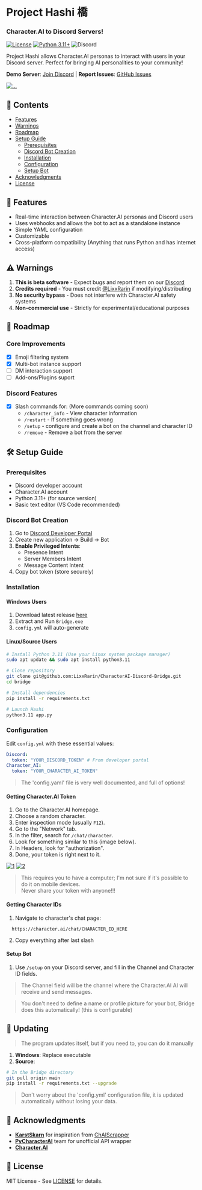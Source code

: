 # Project Hashi 橋
### Character.AI to Discord Servers!

[![License](https://img.shields.io/badge/License-MIT-blue.svg)](https://opensource.org/licenses/MIT)  [![Python 3.11+](https://img.shields.io/badge/Python-3.11%2B-green.svg)](https://www.python.org/downloads/)  ![Discord](https://img.shields.io/discord/1288665952099237898?logo=Discord&label=AquairoPallete&link=https%3A%2F%2Fdiscord.gg%2FpPSk2g8YX2)
 
Project Hashi allows Character.AI personas to interact with users in your Discord server. Perfect for bringing AI personalities to your community!

**Demo Server**: [Join Discord](https://discord.gg/pPSk2g8YX2) | **Report Issues**: [GitHub Issues](https://github.com/LixxRarin/CharacterAI-Discord-Bridge/issues)

<a href="https://ibb.co/kRLnXxq"><img src="https://i.ibb.co/XhnBtbF/Captura-de-tela-2025-02-02-141343.png" alt="..." border="0"></a>

## 📌 Contents
- [Features](#-features) 
- [Warnings](#-warnings)
- [Roadmap](#-roadmap)
- [Setup Guide](#-setup-guide)
  - [Prerequisites](#prerequisites)
  - [Discord Bot Creation](#discord-bot-creation)
  - [Installation](#installation)
  - [Configuration](#configuration)
  - [Setup Bot](#setup-bot)
- [Acknowledgments](#-acknowledgments)
- [License](#-license)

## 🌟 Features
- Real-time interaction between Character.AI personas and Discord users
- Uses webhooks and allows the bot to act as a standalone instance 
- Simple YAML configuration
- Customizable
- Cross-platform compatibility (Anything that runs Python and has internet access)

## ⚠️ Warnings
1. **This is beta software** - Expect bugs and report them on our [Discord](https://discord.gg/pPSk2g8YX2)
2. **Credits required** - You must credit [@LixxRarin](https://github.com/LixxRarin) if modifying/distributing
3. **No security bypass** - Does not interfere with Character.AI safety systems
4. **Non-commercial use** - Strictly for experimental/educational purposes

## 🚧 Roadmap
### Core Improvements
- [x] Emoji filtering system
- [x] Multi-bot instance support
- [ ] DM interaction support
- [ ] Add-ons/Plugins suport

### Discord Features
- [X] Slash commands for: (More commands coming soon)
  - `/character_info` - View character information
  - `/restart` - If something goes wrong
  - `/setup` - configure and create a bot on the channel and character ID
  - `/remove` - Remove a bot from the server 

## 🛠️ Setup Guide

### Prerequisites
- Discord developer account
- Character.AI account
- Python 3.11+ (for source version)
- Basic text editor (VS Code recommended)

### Discord Bot Creation
1. Go to [Discord Developer Portal](https://discord.com/developers/applications)
2. Create new application → Build → Bot
3. **Enable Privileged Intents**:
   - Presence Intent
   - Server Members Intent 
   - Message Content Intent
4. Copy bot token (store securely)

### Installation

#### Windows Users
1. Download latest release [here](https://github.com/LixxRarin/CharacterAI-Discord-Bridge/releases)
2. Extract and Run `Bridge.exe`
3. `config.yml` will auto-generate

#### Linux/Source Users
```bash
# Install Python 3.11 (Use your Linux system package manager)
sudo apt update && sudo apt install python3.11

# Clone repository
git clone git@github.com:LixxRarin/CharacterAI-Discord-Bridge.git
cd bridge

# Install dependencies 
pip install -r requirements.txt

# Launch Hashi
python3.11 app.py
```

### Configuration
Edit `config.yml` with these essential values:

```yaml
Discord:
  token: "YOUR_DISCORD_TOKEN" # From developer portal
Character_AI:
  token: "YOUR_CHARACTER_AI_TOKEN"
```
> The 'config.yaml' file is very well documented, and full of options!

#### Getting Character.AI Token

1. Go to the Character.AI homepage.  
2. Choose a random character.  
3. Enter inspection mode (usually ```F12```).  
4. Go to the "Network" tab.  
5. In the filter, search for ```/chat/character```.  
6. Look for something similar to this (image below).  
7. In Headers, look for "authorization".  
8. Done, your token is right next to it. 

 <a href="https://ibb.co/RkqGHn5q"><img src="https://i.ibb.co/ycrmsT3r/1.png" alt="1" border="0"></a>
<a href="https://ibb.co/yBSwQLNp"><img src="https://i.ibb.co/2YNDkXFS/2.png" alt="2" border="0"></a>

> This requires you to have a computer; I'm not sure if it's possible to do it on mobile devices.  
Never share your token with anyone!!!

#### Getting Character IDs
1. Navigate to character's chat page:
 ```
   https://character.ai/chat/CHARACTER_ID_HERE
   ```
2. Copy everything after last slash

#### Setup Bot
1. Use ```/setup``` on your Discord server, and fill in the Channel and Character ID fields. 

> The Channel field will be the channel where the Character.AI AI will receive and send messages.

> You don't need to define a name or profile picture for your bot, Bridge does this automatically! (this is configurable)

## 🔄 Updating

> The program updates itself, but if you need to, you can do it manually

1. **Windows**: Replace executable 
2. **Source**: 
```bash
# In the Bridge directory
git pull origin main
pip install -r requirements.txt --upgrade
```
> Don't worry about the 'config.yml' configuration file, it is updated automatically without losing your data.

## 🙏 Acknowledgments
- **[KarstSkarn](https://github.com/KarstSkarn)** for inspiration from [ChAIScrapper](https://github.com/KarstSkarn/ChAIScrapper)
- **[PyCharacterAI](https://github.com/pycharacterai)** team for unofficial API wrapper
- **[Character.AI](https://character.ai/)**

## 📜 License
MIT License - See [LICENSE](LICENSE) for details. 
